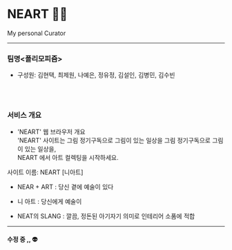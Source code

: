 # NEART :artist:

My personal Curator

---------------------------------

### 팀명<폴리모피즘>
+ 구성원: 김현택, 최제원, 나예은, 정유정, 김설인, 김병민, 김수빈

<br>
<br>

### 서비스 개요
- 'NEART' 웹 브라우저 개요 <br>
'NEART' 사이트는 그림 정기구독으로 그림이 있는 일상을 
그림 정기구독으로 그림이 있는 일상을,   
NEART 에서 아트 컬렉팅을 시작하세요.


 사이트 이름: NEART [니아트]

 - NEAR + ART : 당신 곁에 예술이 있다

 - 니 아트 : 당신에게 예술이

 - NEAT의 SLANG : 깔끔, 정돈된 아기자기 의미로 인테리어 소품에 적합

---------------------------------
#### 수정 중 ,, :alien:

<!--

### 서비스 목적


### 핵심 기술 및 주요 기능


------------------------------
### 기대효과

------------------------------
### 페이지구성(시나리오)

------------------------------

### 구현 화면 -->
